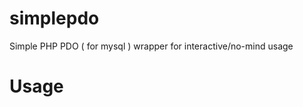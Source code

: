 simplepdo
=========

Simple PHP PDO ( for mysql ) wrapper for interactive/no-mind usage

Usage
=====

  <?php
  require_once "simplepdo.php";

  $_SESSION["simplepdo.rwconnect"]="mysql:host=localhost;dbname=wps;charset=utf8#user#pass";
  $_SESSION["simplepdo.roconnect"]="mysql:host=localhost;dbname=wps;charset=utf8#user#pass";

  dbprint(dbquery("select * from yourtable where weekday=? order by datefield desc limit 11",array("sunday")))


